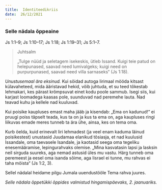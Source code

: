 ```yaml
---
title:  Identiteedikriis  
date:  26/12/2021  
---
```


### Selle nädala õppeaine

Js 1:1–9; Js 1:10–17; Js 1:18; Js 1:19–31; Js 5:1–7.

> <p>Juhtsalm</p>
> „Tulge nüüd ja seletagem isekeskis, ütleb Issand. Kuigi teie patud on helepunased, saavad need lumivalgeks; kuigi need on purpurpunased, saavad need villa sarnaseks“ (Js 1:18).

_Unustusemaal ära eksinud._ Kui sõidad autoga Iirimaal mööda kitsast külavaheteed, mida ääristavad hekid, võib juhtuda, et su teed tõkestab lehmakari, kes pärast krõmpsuvat einet kodu poole sammub. Isegi siis, kui karjast loomadega kaasas pole, suunduvad nad peremehe lauta. Nad teavad kuhu ja kellele nad kuuluvad.

Kui poisike kaupluses emast maha jääb ja kisendab: „Ema on kadunud!“ ei pruugi poiss täpselt teada, kus ta on ja kus ta ema on, aga kaupluses ringi liikuvas emade meres tunneb ta ära ühe, ainsa, kes on tema oma.

Kurb öelda, kuid erinevalt Iiri lehmadest (ja veel enam kaduma läinud poisikestest) unustasid Juudamaa elanikud tõsiasja, et nad kuulusid Issandale, oma taevasele Isandale, ja kaotasid seega oma tegeliku enesemääramise, lepingurahvaks olemise. „Mina kasvatasin lapsi ja lasksin neil sirguda suureks, aga nemad astusid üles mu vastu. Härg tunneb oma peremeest ja eesel oma isanda sõime, aga Iisrael ei tunne, mu rahvas ei taha mõista“ (Js 1:2, 3).

Sellel nädalal heidame pilgu Jumala uuendustööle Tema rahva juures.

_Selle nädala õppetükki õppides valmistud hingamispäevaks, 2. jaanuariks._